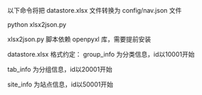 以下命令将把 datastore.xlsx 文件转换为 config/nav.json 文件

python xlsx2json.py

xlsx2json.py 脚本依赖 openpyxl 库，需要提前安装

datastore.xlsx 格式约定：
group_info 为分类信息，id以10001开始

tab_info 为分组信息，id以20001开始

site_info 为站点信息，id以50001开始